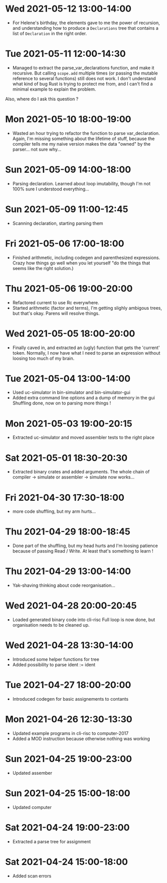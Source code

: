 # Wed 2021-05-12 13:00-14:00
- For Helene's birthday, the elements gave to me the power of recursion, and understanding
how to produce a `Declarations` tree that contains a list of `Declaration` in the right order.
 
# Tue 2021-05-11 12:00-14:30
- Managed to extract the parse_var_declarations function, and make it recursive.
But calling `scope.add` multiple times (or passing the mutable reference to several functions) still does not work. 
I don't understand what kind of bug Rust is trying to protect me from, and
I can't find a minimal example to explain the problem. 

Also, where do I ask this question ?

# Mon 2021-05-10 18:00-19:00
- Wasted an hour trying to refactor the function to parse var_declaration.
Again, I'm missing something about the lifetime of stuff, because
the compiler tells me my naive version makes the data "owned" by the parser... not sure why... 

# Sun 2021-05-09 14:00-18:00
- Parsing declaration. Learned about loop imutability, though I'm not 100% sure I understood
everything...

# Sun 2021-05-09 11:00-12:45
- Scanning declaration, starting parsing them
# Fri 2021-05-06 17:00-18:00
- Finished arithmetic, including codegen and parenthesized expressions.
Crazy how things go well when you let yourself "do the things that seems like the right solution.)
# Thu 2021-05-06 19:00-20:00
- Refactored current to use Rc<Scan> everywhere.
- Started arithmetic (factor and terms), I'm getting slighly ambigous trees, but that's okay.
Parens will resolve things.
# Wed 2021-05-05 18:00-20:00
- Finally caved in, and extracted an (ugly) function that gets the 'current' token.
Normally, I now have what I need to parse an expression without loosing too much of my brain.
# Tue 2021-05-04 13:00-14:00
- Used uc-simulator in bin-simulator and bin-simulator-gui
- Added extra command line options and a dump of memory in the gui
Shuffling done, now on to parsing more things !
# Mon 2021-05-03 19:00-20:15
- Extracted uc-simulator and moved assembler tests to the right place
# Sat 2021-05-01 18:30-20:30
- Extracted binary crates and added arguments.
The whole chain of compiler -> simulate or assembler -> simulate now works...
# Fri 2021-04-30 17:30-18:00
- more code shuffling, but my arm hurts...
# Thu 2021-04-29 18:00-18:45
- Done part of the shuffling, but my head hurts and I'm loosing patience because of 
  passing Read / Write. At least that's something to learn !
# Thu 2021-04-29 13:00-14:00
- Yak-shaving thinking about code reorganisation... 
# Wed 2021-04-28 20:00-20:45
- Loaded generated binary code into cli-risc
Full loop is now done, but organisation needs to be cleaned up.
# Wed 2021-04-28 13:30-14:00
- Introduced some helper functions for tree
- Added possibility to parse ident := ident
# Tue 2021-04-27 18:00-20:00
- Introduced codegen for basic assignements to contants
# Mon 2021-04-26 12:30-13:30
- Updated example programs in cli-risc to computer-2017
- Added a MOD instruction because otherwise nothing was working
# Sun 2021-04-25 19:00-23:00
- Updated assember
# Sun 2021-04-25 15:00-18:00
- Updated computer
# Sat 2021-04-24 19:00-23:00
- Extracted a parse tree for assignment
# Sat 2021-04-24 15:00-18:00
- Added scan errors
